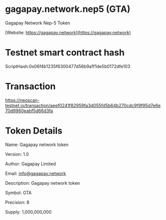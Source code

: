# gagapay.network.nep5 (GTA)
Gagapay Network Nep-5 Token

[Website: https://gagapay.network](https://gagapay.network)

# Testnet smart contract hash
ScriptHash:0x06f4b1235f6300477d56b9a1f1de5b0172dfe103

# Transaction
https://neoscan-testnet.io/transaction/aeef0241f82959fa3d055fd5b64b270cdc9f9f95d7e6e70d9960eabf5d66d3fa


# Token Details

Name: Gagapay network token

Version: 1.0

Author: Gagapay Limited

Email: info@gagapay.network

Description: Gagapay network token

Symbol: GTA

Precision: 8

Supply: 1,000,000,000


